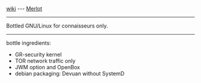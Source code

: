 [wiki](https://github.com/sigoa/Merlot/wiki) --- [Merlot](https://sigoa.github.io/Merlot/)

***

Bottled GNU/Linux for connaisseurs only.

***

bottle ingredients: 
 * GR-security kernel
 * TOR network traffic only
 * JWM option and OpenBox
 * debian packaging: Devuan without SystemD
